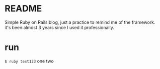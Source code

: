 # README

Simple Ruby on Rails blog, just a practice to remind me of the framework. it's been almost 3 years since I used it professionally.

# run
`$ ruby test123`
one
two
